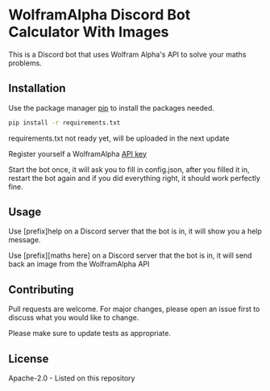 # WolframAlpha Discord Bot Calculator With Images

This is a Discord bot that uses Wolfram Alpha's API to solve your maths problems.

## Installation

Use the package manager [pip](https://pip.pypa.io/en/stable/) to install the packages needed.

```bash
pip install -r requirements.txt
```
requirements.txt not ready yet, will be uploaded in the next update

Register yourself a WolframAlpha [API key](https://products.wolframalpha.com/api/)

Start the bot once, it will ask you to fill in config.json, after you filled it in, restart the bot again and if you did everything right, it should work perfectly fine.

## Usage
Use [prefix]help on a Discord server that the bot is in, it will show you a help message.

Use [prefix][maths here] on a Discord server that the bot is in, it will send back an image from the WolframAlpha API

## Contributing
Pull requests are welcome. For major changes, please open an issue first to discuss what you would like to change.

Please make sure to update tests as appropriate.

## License
Apache-2.0 - Listed on this repository 
